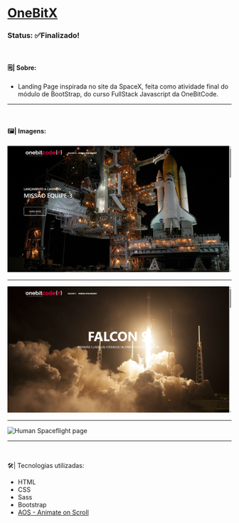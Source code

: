 # [OneBitX](https://leoodrano.github.io/OneBitX/)


### Status: ✅Finalizado! 

<br>

#### 🗒️| Sobre:

- Landing Page inspirada no site da SpaceX, feita como atividade final do módulo de BootStrap, do curso FullStack Javascript da OneBitCode.

<hr><br>

#### 🖼️| Imagens: 

![Homepage](./images/pageImages/Home.png "Homepage") <hr>
![Falcon 9 page](./images/pageImages/Falcon%209.png "Falcon 9 Page")<hr>
![Human Spaceflight page](./images/pageImages/Human%20Spaceflight.png "Human Spaceflight Page")<hr><br>


🛠️| Tecnologias utilizadas:
- HTML
- CSS
- Sass
- Bootstrap
- [AOS - Animate on Scroll](https://github.com/michalsnik/aos)

    
